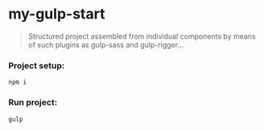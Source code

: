 # my-gulp-start

> Structured project assembled from individual components by means of such plugins as gulp-sass and gulp-rigger...

### Project setup:
```
npm i
```

### Run project:
```
gulp
```
